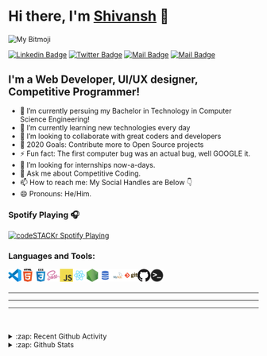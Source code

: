<!--
**acousticclown/acousticclown** is a ✨ _special_ ✨ repository because its `README.md` (this file) appears on your GitHub profile.

Here are some ideas to get you started:

- 🔭 I’m currently working on ...
- 🌱 I’m currently learning ...
- 👯 I’m looking to collaborate on ...
- ⚡ Fun fact: ...
-->
# Hi there, I'm [Shivansh](https://shivanshpratap.me) 👋
<img align="center" alt="My Bitmoji" width="350px" src="https://user-images.githubusercontent.com/46789950/90977414-f8af1180-e562-11ea-995f-289a095b1d62.png" />

<!--[![Website](https://img.shields.io/website?label=codeSTACKr.com&style=for-the-badge&url=https%3A%2F%2Fcodestackr.com)]<!--(https://codestackr.com)
[![Twitter Follow](https://img.shields.io/twitter/follow/acousticclown?color=1DA1F2&logo=TWITTER&style=for-the-badge)](https://twitter.com/intent/follow?original_referer=https%3A%2F%2Fgithub.com%2Facousticclown&screen_name=acousticclown)-->
[![Linkedin Badge](https://img.shields.io/badge/-Shivansh-blue?style=for-the-badge&labelColor=0e76a8&logo=linkedin&logoColor=white)](https://www.linkedin.com/in/shivanshpratap/)
[![Twitter Badge](https://img.shields.io/badge/-acousticclown-1ca0f1?style=for-the-badge&labelColor=1ca0f1&logo=twitter&logoColor=white)](https://www.twitter.com/acousticclown/)
[![Mail Badge](https://img.shields.io/badge/-acousticclown-e84393?style=for-the-badge&labelColor=e84393&logo=instagram&logoColor=white)](https://www.instagram.com/acouticclown/)
[![Mail Badge](https://img.shields.io/badge/-Shivansh-e74c3c?style=for-the-badge&labelColor=e74c3c&logo=youtube&logoColor=white)](https://www.youtube.com/channel/UC383bYHzyeWgB4R1zMcC06w)
<!--![GitHub stars](https://img.shields.io/github/stars/acousticclown/acousticclown?color=tomato&logo=github&style=for-the-badge)
<!--<img src="https://img.shields.io/badge/linkedin-%230077B5.svg?&style=for-the-badge&logo=linkedin&logoColor=white" /> <!--| ``` https://img.shields.io/badge/linkedin-%230077B5.svg?&style=for-the-badge&logo=linkedin&logoColor=white ``` -->

## I'm a Web Developer, UI/UX designer, Competitive Programmer!

- 🔭 I’m currently persuing my Bachelor in Technology in Computer Science Engineering!
- 🌱 I’m currently learning new technologies every day
- 👯 I’m looking to collaborate with great coders and developers
- 🥅 2020 Goals: Contribute more to Open Source projects
- ⚡ Fun fact: The first computer bug was an actual bug, well GOOGLE it.
- 🤔 I’m looking for internships now-a-days.
- 💬 Ask me about Competitive Coding.
- 📫 How to reach me: My Social Handles are Below 👇
- 😄 Pronouns: He/Him.

### Spotify Playing 🎧
[<img src="https://novatorem.acousticclown.vercel.app/api/spotify-playing" alt="codeSTACKr Spotify Playing" width="350" />](https://open.spotify.com/user/igvvy2wh1wh1st2h9zny2jrw4)
<!-- 
### Connect with me:

[<img align="left" alt="acousticclown.dev" width="22px" src="https://raw.githubusercontent.com/iconic/open-iconic/master/svg/globe.svg" />][website]
[<img align="left" alt="acousticclown | YouTube" width="22px" src="https://cdn.jsdelivr.net/npm/simple-icons@v3/icons/youtube.svg" />][youtube]
[<img align="left" alt="acousticclown | Twitter" width="22px" src="https://cdn.jsdelivr.net/npm/simple-icons@v3/icons/twitter.svg" />][twitter]
[<img align="left" alt="acousticclown | LinkedIn" width="22px" src="https://cdn.jsdelivr.net/npm/simple-icons@v3/icons/linkedin.svg" />][linkedin]
[<img align="left" alt="acousticclown | Instagram" width="22px" src="https://cdn.jsdelivr.net/npm/simple-icons@v3/icons/instagram.svg" />][instagram]

<br /> -->

### Languages and Tools:

<img align="left" alt="Visual Studio Code" width="26px" src="https://raw.githubusercontent.com/github/explore/80688e429a7d4ef2fca1e82350fe8e3517d3494d/topics/visual-studio-code/visual-studio-code.png" />
<img align="left" alt="HTML5" width="26px" src="https://raw.githubusercontent.com/github/explore/80688e429a7d4ef2fca1e82350fe8e3517d3494d/topics/html/html.png" />
<img align="left" alt="CSS3" width="26px" src="https://raw.githubusercontent.com/github/explore/80688e429a7d4ef2fca1e82350fe8e3517d3494d/topics/css/css.png" />
<img align="left" alt="Sass" width="26px" src="https://raw.githubusercontent.com/github/explore/80688e429a7d4ef2fca1e82350fe8e3517d3494d/topics/sass/sass.png" />
<img align="left" alt="JavaScript" width="26px" src="https://raw.githubusercontent.com/github/explore/80688e429a7d4ef2fca1e82350fe8e3517d3494d/topics/javascript/javascript.png" />
<img align="left" alt="React" width="26px" src="https://raw.githubusercontent.com/github/explore/80688e429a7d4ef2fca1e82350fe8e3517d3494d/topics/react/react.png" />
<!--<img align="left" alt="Gatsby" width="26px" src="https://raw.githubusercontent.com/github/explore/e94815998e4e0713912fed477a1f346ec04c3da2/topics/gatsby/gatsby.png" />
<img align="left" alt="GraphQL" width="26px" src="https://raw.githubusercontent.com/github/explore/80688e429a7d4ef2fca1e82350fe8e3517d3494d/topics/graphql/graphql.png" />-->
<img align="left" alt="Node.js" width="26px" src="https://raw.githubusercontent.com/github/explore/80688e429a7d4ef2fca1e82350fe8e3517d3494d/topics/nodejs/nodejs.png" />
<!--<img align="left" alt="Deno" width="26px" src="https://raw.githubusercontent.com/github/explore/361e2821e2dea67711cde99c9c40ed357061cf27/topics/deno/deno.png" />-->
<img align="left" alt="SQL" width="26px" src="https://raw.githubusercontent.com/github/explore/80688e429a7d4ef2fca1e82350fe8e3517d3494d/topics/sql/sql.png" />
<img align="left" alt="MySQL" width="26px" src="https://raw.githubusercontent.com/github/explore/80688e429a7d4ef2fca1e82350fe8e3517d3494d/topics/mysql/mysql.png" />
<!--<img align="left" alt="MongoDB" width="26px" src="https://raw.githubusercontent.com/github/explore/80688e429a7d4ef2fca1e82350fe8e3517d3494d/topics/mongodb/mongodb.png" />-->
<img align="left" alt="Git" width="26px" src="https://raw.githubusercontent.com/github/explore/80688e429a7d4ef2fca1e82350fe8e3517d3494d/topics/git/git.png" />
<img align="left" alt="GitHub" width="26px" src="https://raw.githubusercontent.com/github/explore/78df643247d429f6cc873026c0622819ad797942/topics/github/github.png" />
<img align="left" alt="Terminal" width="26px" src="https://raw.githubusercontent.com/github/explore/80688e429a7d4ef2fca1e82350fe8e3517d3494d/topics/terminal/terminal.png" />

<br />
<br />

---

<!--### 📺 Latest YouTube Videos
<!--
<!-- YOUTUBE:START 
- [UPDATE: Next Level GitHub Profile README (NEW) | GitHub Actions | Vercel | Spotify](https://www.youtube.com/watch?v=n6d4KHSKqGk)
- [SPEED RUN: Build a CRUD API with PrestoAPI & MongoDB Atlas in 9 Minutes! Then Airbnb Clone!](https://www.youtube.com/watch?v=6C45qCt41VY)
- [Building BATTLESHIPS Multiplayer Game with Node.js, Express, Socket.io, Heroku | (2/3)](https://www.youtube.com/watch?v=TpAwggQJPUQ)
- [GSAP Typing Animation | Tween & Timeline Basics (2020)](https://www.youtube.com/watch?v=ZT66N5hBiCE)
- [Next Level GitHub Profile README (NEW) | How To Create An Amazing Profile ReadMe With GitHub Actions](https://www.youtube.com/watch?v=ECuqb5Tv9qI)
<!-- YOUTUBE:END -->
<!--
➡️ [more videos...](https://youtube.com/codestackr)
-->
---

<!--### 📕 Latest Blog Posts

<!-- BLOG-POST-LIST:START -->
<!-- - [Microinteractions: Password Validation Animation](https://dev.to/codestackr/microinteractions-password-validation-animation-5629)
- [Notion + YouTube - A Powerful Combination for Productivity](https://dev.to/codestackr/notion-youtube-a-powerful-combination-for-productivity-1def)
- [Regular Expressions (RegEx) Crash Course](https://dev.to/codestackr/regular-expressions-regex-crash-course-248n)
- [Emmet Part 2 - Advanced](https://dev.to/codestackr/emmet-part-2-advanced-4c65)
- [Deno 1.0 Released! (Easy) REST API Example](https://dev.to/codestackr/deno-1-0-released-easy-rest-api-example-2fbl)
<!-- BLOG-POST-LIST:END -->
<!--
➡️ [more blog posts...](https://codestackr.com)
-->
---

<br />
<br />

<details>
  <summary>:zap: Recent Github Activity</summary>
  
<!--START_SECTION:activity-->

1. 🎉 Merged PR [#14](https://github.com/acousticclown/AlmsDeeds/pull/14) in [acousticclown/AlmsDeeds](https://github.com/acousticclown/AlmsDeeds)
2. 💪 Opened PR [#14](https://github.com/acousticclown/AlmsDeeds/pull/14) in [acousticclown/AlmsDeeds](https://github.com/acousticclown/AlmsDeeds)
3. ❌ Closed PR [#13](https://github.com/acousticclown/AlmsDeeds/pull/13) in [acousticclown/AlmsDeeds](https://github.com/acousticclown/AlmsDeeds)
4. 💪 Opened PR [#13](https://github.com/acousticclown/AlmsDeeds/pull/13) in [acousticclown/AlmsDeeds](https://github.com/acousticclown/AlmsDeeds)
5. 🎉 Merged PR [#12](https://github.com/acousticclown/AlmsDeeds/pull/12) in [acousticclown/AlmsDeeds](https://github.com/acousticclown/AlmsDeeds)

<!--END_SECTION:activity-->

</details>

<!--START_SECTION:Stats-->

<details>
  <summary>:zap: Github Stats</summary>
  ![Shivansh's GitHub stats](https://github-readme-stats.vercel.app/api?username=acousticclown&show_icons=true&theme=radical)
</details>

<!--END_SECTION:Stats-->

<!--START_SECTION:Social-Links-->

<!-- [website]: https://shivanshpratap.netlify.app
[twitter]: https://twitter.com/acousticclown
[youtube]: https://www.youtube.com/channel/UC383bYHzyeWgB4R1zMcC06w?view_as=subscriber
[instagram]: https://instagram.com/Acoustic_clown
[linkedin]: https://www.linkedin.com/in/shivansh-pratap-683960166/ -->
<!--[webdevplaylist]: https://www.youtube.com/playlist?list=PLkwxH9e_vrAJ0WbEsFA9W3I1W-g_BTsbt
[jsplaylist]: https://www.youtube.com/playlist?list=PLkwxH9e_vrALRJKu7wfXby3MKeflhTu6B
[cssplaylist]: https://www.youtube.com/playlist?list=PLkwxH9e_vrALSdvZuEh6gqQdmDoDIoqz4
[reactplaylist]: https://www.youtube.com/playlist?list=PLkwxH9e_vrAK4TdffpxKY3QGyHCpxFcQ0-->

<!--END_SECTION:Social-Links-->
